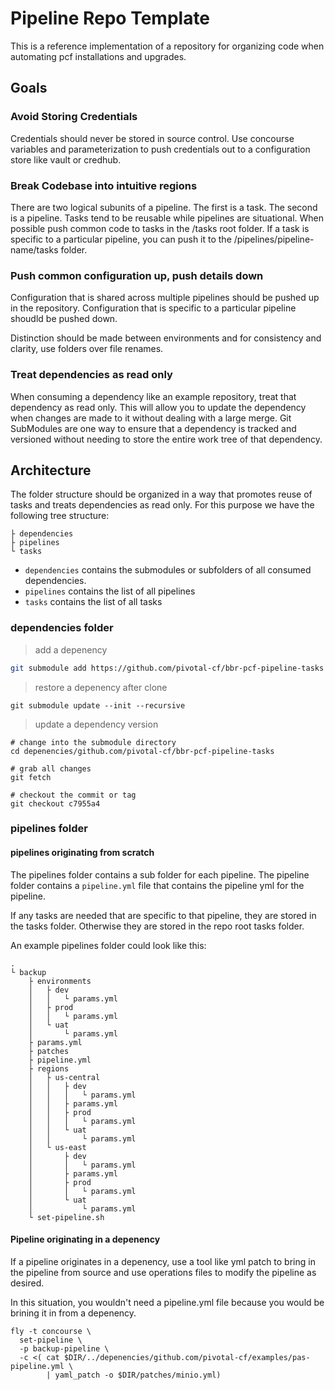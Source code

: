 # Pipeline Repo Template

This is a reference implementation of a repository for organizing code when automating pcf installations and upgrades. 

## Goals

### Avoid Storing Credentials

Credentials should never be stored in source control. Use concourse variables and parameterization to push credentials out to a configuration store like vault or credhub. 

### Break Codebase into intuitive regions

There are two logical subunits of a pipeline. The first is a task. The second is a pipeline. Tasks tend to be reusable while pipelines are situational. When possible push common code to tasks in the /tasks root folder. If a task is specific to a particular pipeline, you can push it to the /pipelines/pipeline-name/tasks folder. 

### Push common configuration up, push details down

Configuration that is shared across multiple pipelines should be pushed up in the repository. Configuration that is specific to a particular pipeline shoudld be pushed down. 

Distinction should be made between environments and for consistency and clarity, use folders over file renames. 

### Treat dependencies as read only

When consuming a dependency like an example repository, treat that dependency as read only. This will allow you to update the dependency when changes are made to it without dealing with a large merge. Git SubModules are one way to ensure that a dependency is tracked and versioned without needing to store the entire work tree of that dependency. 

## Architecture

The folder structure should be organized in a way that promotes reuse of tasks and treats dependencies as read only. For this purpose we have the following tree structure:

```.
├ dependencies
├ pipelines
└ tasks
```

* `dependencies` contains the submodules or subfolders of all consumed dependencies. 
* `pipelines` contains the list of all pipelines
* `tasks` contains the list of all tasks

### dependencies folder

> add a depenency 

```bash
git submodule add https://github.com/pivotal-cf/bbr-pcf-pipeline-tasks depenencies/github.com/pivotal-cf/bbr-pcf-pipeline-tasks
```

> restore a depenency after clone

```
git submodule update --init --recursive
```

> update a dependency version

```
# change into the submodule directory
cd depenencies/github.com/pivotal-cf/bbr-pcf-pipeline-tasks

# grab all changes
git fetch

# checkout the commit or tag
git checkout c7955a4
```

### pipelines folder


#### pipelines originating from scratch

The pipelines folder contains a sub folder for each pipeline. The pipeline folder contains a `pipeline.yml` file that contains the pipeline yml for the pipeline. 

If any tasks are needed that are specific to that pipeline, they are stored in the tasks folder. Otherwise they are stored in the repo root tasks folder. 

An example pipelines folder could look like this:

```
.
└ backup
    ├ environments
    │   ├ dev
    │   │   └ params.yml
    │   ├ prod
    │   │   └ params.yml
    │   └ uat
    │       └ params.yml
    ├ params.yml
    ├ patches
    ├ pipeline.yml
    ├ regions
    │   ├ us-central
    │   │   ├ dev
    │   │   │   └ params.yml
    │   │   ├ params.yml
    │   │   ├ prod
    │   │   │   └ params.yml
    │   │   └ uat
    │   │       └ params.yml
    │   └ us-east
    │       ├ dev
    │       │   └ params.yml
    │       ├ params.yml
    │       ├ prod
    │       │   └ params.yml
    │       └ uat
    │           └ params.yml
    └ set-pipeline.sh
```

#### Pipeline originating in a depenency

If a pipeline originates in a depenency, use a tool like yml patch to bring in the pipeline from source and use operations files to modify the pipeline as desired. 

In this situation, you wouldn't need a pipeline.yml file because you would be brining it in from a depenency. 

```
fly -t concourse \
  set-pipeline \
  -p backup-pipeline \
  -c <( cat $DIR/../depenencies/github.com/pivotal-cf/examples/pas-pipeline.yml \
        | yaml_patch -o $DIR/patches/minio.yml)
```
